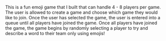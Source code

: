 
This is a fun emoji game that I built that can handle 4 - 8 players per game. The user is allowed to create a game and choose which game they would like to join. Once the user has selected the game, the user is entered into a queue until all players have joined the game. Once all players have joined the game, the game begins by randomly selecting a player to try and describe a word to their team only using emojis! 
